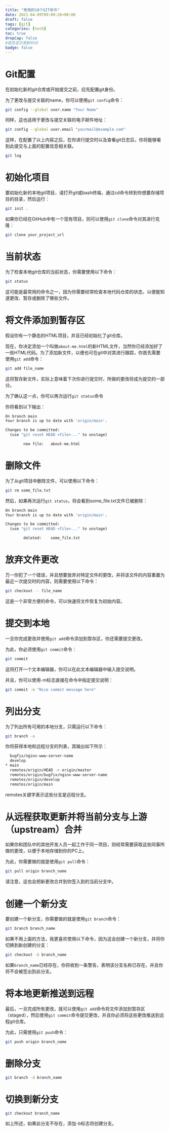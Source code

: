 ```yaml
---
title: "常用的18个GIT命令"
date: 2021-04-09T09:09:26+08:00
draft: false
tags: [git]  
categories: [tech]
toc: true
dropCap: false
#是否显示更新时间
badge: false
---
```


# Git配置

在初始化新的git仓库或开始提交之前，应先配置git身份。

为了更改与提交关联的name，你可以使用`git config`命令：

```bash
git config --global user.name "Your Name"
```

同样，这也适用于更改与提交关联的电子邮件地址：

```bash
git config --global user.email "yourmail@example.com"
```

这样，在配置了以上内容之后，在你进行提交时以及查看git日志后，你将能够看到此提交与上面的配置信息相关联。

```bash
git log
```

# 初始化项目

要初始化新的本地git项目，请打开git或bash终端，通过cd命令转到你想要存储项目的目录，然后运行：

```bash
git init .
```

如果你已经在GitHub中有一个现有项目，则可以使用`git clone`命令对其进行克隆：
```bash
git clone your_project_url
```
# 当前状态

为了检查本地git仓库的当前状态，你需要使用以下命令：

```bash
git status
```

这可能是最常用的命令之一，因为你需要经常检查本地代码仓库的状态，以便能知道更改、暂存或删除了哪些文件。

# 将文件添加到暂存区

假设你有一个静态的HTML项目，并且已经初始化了git仓库。

现在，你决定添加一个叫做`about-me.html`的新HTML文件，当然你已经添加好了一些HTML代码。为了添加新文件，以便也可在git中对其进行跟踪，你首先需要使用`git add`命令：
```bash
git add file_name
```

这将暂存新文件，实际上意味着下次你进行提交时，所做的更改将成为提交的一部分。

为了确认这一点，你可以再次运行`git status`命令

你将看到以下输出：
```bash
On branch main
Your branch is up to date with 'origin/main'.

Changes to be committed:
  (use "git reset HEAD <file>..." to unstage)

        new file:   about-me.html
```

# 删除文件

为了从git项目中删除文件，可以使用以下命令：
```bash
git rm some_file.txt
```

然后，如果再次运行`git status`，将会看到some_file.txt文件已被删除：
```bash
On branch main
Your branch is up to date with 'origin/main'.

Changes to be committed:
  (use "git reset HEAD <file>..." to unstage)

        deleted:    some_file.txt
```

# 放弃文件更改

万一你犯了一个错误，并且想要放弃对特定文件的更改，并将该文件的内容重置为最近一次提交时的内容，则需要使用以下命令：
```bash
git checkout -- file_name
```

这是一个非常方便的命令，可以快速将文件恢复为初始内容。

# 提交到本地

一旦你完成更改并使用`git add`命令添加到暂存区，你还需要提交更改。

为此，你必须使用`git commit`命令：
```bash
git commit
```

这将打开一个文本编辑器，你可以在此文本编辑器中输入提交说明。

并且，你可以使用-m标志直接在命令中指定提交说明：
```bash
git commit -m "Nice commit message here"
```

# 列出分支

为了列出所有可用的本地分支，只需运行以下命令：
```bash
git branch -a
```
你将获得本地和远程分支的列表，其输出如下所示：
```bash
  bugfix/nginx-www-server-name
  develop
* main
  remotes/origin/HEAD -> origin/master
  remotes/origin/bugfix/nginx-www-server-name
  remotes/origin/develop
  remotes/origin/main
```

remotes关键字表示这些分支是远程分支。

# 从远程获取更新并将当前分支与上游（upstream）合并

如果你和团队中的其他开发人员一起工作于同一项目，则经常需要获取这些同事所做的更改，以便于本地存储到你的PC上。

为此，你需要做的就是使用`git pull`命令：
```bash
git pull origin branch_name
```
请注意，这也会把新更改合并到你签入到的当前分支中。

# 创建一个新分支

要创建一个新分支，你需要做的就是使用`git branch`命令：
```bash
git branch branch_name
```
如果不用上面的方法，我更喜欢使用以下命令，因为这会创建一个新分支，并将你切换到新创建的分支：
```bash
git checkout -b branch_name
```
如果`branch_name`已经存在，你将收到一条警告，表明该分支名称已存在，并且你将不会被签出到此分支。

# 将本地更新推送到远程

最后，一旦完成所有更改，就可以使用`git add`命令将文件添加到暂存区（staged），然后使用`git commit`命令提交更改，并且你必须将这些更改推送到远程git仓库。

为此，只需使用`git push`命令：
```bash
git push origin branch_name
```

# 删除分支
```bash
git branch -d branch_name
```

# 切换到新分支
```bash
git checkout branch_name
```
如上所述，如果此分支不存在，添加-b标志将创建分支。